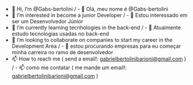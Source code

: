 - 👋 Hi, I’m @Gabs-bertolini / - 👋 Olá, meu nome é @Gabs-bertolini
- 👀 I’m interested in become a junior Developer / - 👀 Estou interessado em ser um Desenvolvedor Júnior
- 🌱 I’m currently learning tecnhologies in the back-end / - 🌱 Atualmente estudo tecnologias usadas no back-end
- 💞️ I’m looking to collaborate on companies to start my career in the Development Area / - 💞️ estou procurando empresas para eu começar minha carreira no ramo de desenvolvedor
- 📫 How to reach me ( send a email!: gabrielbertolinibarioni@gmail.com ) / - 📫 como me contatar ( me mande um email!: gabrielbertolinibarioni@gmail.com )


<!---
Gabs-bertolini/Gabs-bertolini is a ✨ special ✨ repository because its `README.md` (this file) appears on your GitHub profile.
You can click the Preview link to take a look at your changes.
--->
